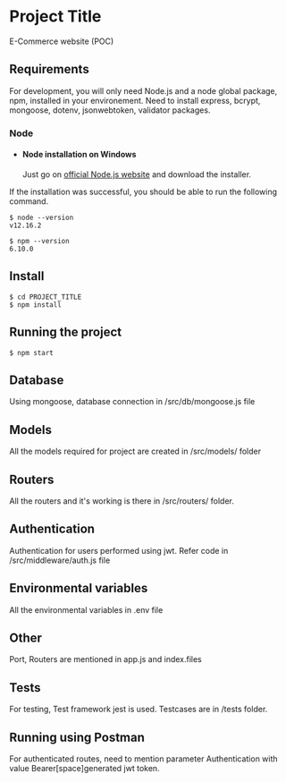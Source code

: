 # Project Title

E-Commerce website (POC)

## Requirements

For development, you will only need Node.js and a node global package, npm, installed in your environement.
Need to install express, bcrypt, mongoose, dotenv, jsonwebtoken, validator packages.

### Node
- #### Node installation on Windows

  Just go on [official Node.js website](https://nodejs.org/) and download the installer.

If the installation was successful, you should be able to run the following command.

    $ node --version
    v12.16.2

    $ npm --version
    6.10.0

###

## Install
 
    $ cd PROJECT_TITLE
    $ npm install

## Running the project

    $ npm start

## Database

Using mongoose, database connection in /src/db/mongoose.js file

## Models

All the models required for project are created in /src/models/ folder

## Routers

All the routers and it's working is there in /src/routers/ folder.

## Authentication

Authentication for users performed using jwt. Refer code in /src/middleware/auth.js file

## Environmental variables

All the environmental variables in .env file

## Other

Port, Routers are mentioned in app.js and index.files

## Tests

For testing, Test framework jest is used. Testcases are in /tests folder.

## Running using Postman

For authenticated routes, need to mention parameter Authentication with value Bearer[space]generated jwt token.
